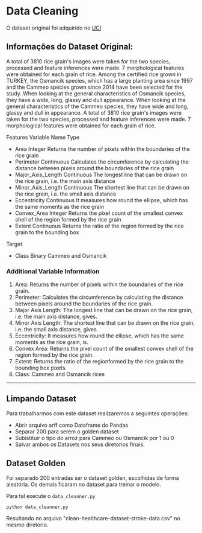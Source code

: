 # Data Cleaning

O dataset original foi adquirido no [UCI](https://archive.ics.uci.edu/dataset/545/rice+cammeo+and+osmancik)

## Informações do Dataset Original:

A total of 3810 rice grain's images were taken for the two species, processed and feature inferences were made. 7 morphological features were obtained for each grain of rice.
Among  the certified rice grown in TURKEY,  the  Osmancik species, which has a large planting area since 1997 and the Cammeo species grown since 2014 have been selected for the study.  When  looking  at  the  general  characteristics  of  Osmancik species, they have a wide, long, glassy and dull appearance.  When looking at the general characteristics of the Cammeo species, they have wide and long, glassy and dull in appearance.  A total of 3810 rice grain's images were taken for the two species, processed and feature inferences were made. 7 morphological features were obtained for each grain of rice.

Features
Variable Name	Type
* Area	Integer		Returns the number of pixels within the boundaries of the rice grain
* Perimeter	Continuous		Calculates the circumference by calculating the distance between pixels around the boundaries of the rice grain
* Major_Axis_Length	Continuous		The longest line that can be drawn on the rice grain, i.e. the main axis distance
* Minor_Axis_Length	Continuous		The shortest line that can be drawn on the rice grain, i.e. the small axis distance
* Eccentricity	Continuous		It measures how round the ellipse, which has the same moments as the rice grain
* Convex_Area	Integer		Returns the pixel count of the smallest convex shell of the region formed by the rice grain
* Extent	Continuous		Returns the ratio of the region formed by the rice grain to the bounding box

Target
* Class	Binary		Cammeo and Osmancik


### Additional Variable Information
1.  Area: Returns  the  number  of  pixels  within  the boundaries of the rice grain.
2.  Perimeter: Calculates the circumference by calculating  the  distance  between  pixels around the boundaries of the rice grain.
3.  Major Axis Length: The longest line that can be drawn on the rice  grain,  i.e.  the  main  axis  distance, gives.
4.  Minor Axis Length: The shortest line that can be drawn on the rice  grain,  i.e.  the  small  axis  distance, gives.
5.  Eccentricity: It measures how round the ellipse, which has  the  same  moments  as  the  rice  grain, is.
6.  Convex Area: Returns  the  pixel  count  of  the  smallest convex shell of the region formed by the rice grain.
7.  Extent: Returns the ratio of the regionformed by the rice grain to the bounding box pixels.
8.  Class: Cammeo and Osmancik rices

---

##  Limpando Dataset 
Para trabalharmos com este dataset realizaremos a seguintes operações: 
* Abrir arquivo arff como Dataframe do Pandas
* Separar 200 para serem o golden dataset
* Subistituir o tipo do arroz para Cammeo ou Osmancik por 1 ou 0
* Salvar ambos os Datasets nos seus diretorios finais.

## Dataset Golden
Foi separado 200 entradas ser o dataset golden, escolhidas de forma aleatória. Os demais ficaram no dataset para treinar o modelo.

Para tal execute o ```data_cleanner.py```  
```shell
python data_cleanner.py
```
Resultando no arquivo "clean-healthcare-dataset-stroke-data.csv" no mesmo diretório.